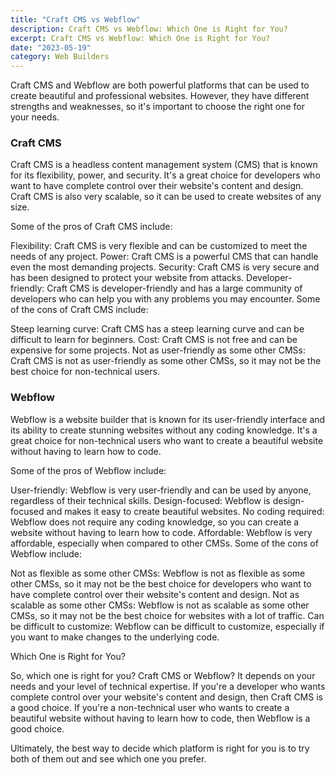 ```yaml
---
title: "Craft CMS vs Webflow"
description: Craft CMS vs Webflow: Which One is Right for You?
excerpt: Craft CMS vs Webflow: Which One is Right for You?
date: "2023-05-19"
category: Web Builders
---
```


Craft CMS and Webflow are both powerful platforms that can be used to create beautiful and professional websites. However, they have different strengths and weaknesses, so it's important to choose the right one for your needs.

### Craft CMS

Craft CMS is a headless content management system (CMS) that is known for its flexibility, power, and security. It's a great choice for developers who want to have complete control over their website's content and design. Craft CMS is also very scalable, so it can be used to create websites of any size.

Some of the pros of Craft CMS include:

Flexibility: Craft CMS is very flexible and can be customized to meet the needs of any project. Power: Craft CMS is a powerful CMS that can handle even the most demanding projects. Security: Craft CMS is very secure and has been designed to protect your website from attacks. Developer-friendly: Craft CMS is developer-friendly and has a large community of developers who can help you with any problems you may encounter. Some of the cons of Craft CMS include:

Steep learning curve: Craft CMS has a steep learning curve and can be difficult to learn for beginners. Cost: Craft CMS is not free and can be expensive for some projects. Not as user-friendly as some other CMSs: Craft CMS is not as user-friendly as some other CMSs, so it may not be the best choice for non-technical users.

### Webflow

Webflow is a website builder that is known for its user-friendly interface and its ability to create stunning websites without any coding knowledge. It's a great choice for non-technical users who want to create a beautiful website without having to learn how to code.

Some of the pros of Webflow include:

User-friendly: Webflow is very user-friendly and can be used by anyone, regardless of their technical skills. Design-focused: Webflow is design-focused and makes it easy to create beautiful websites. No coding required: Webflow does not require any coding knowledge, so you can create a website without having to learn how to code. Affordable: Webflow is very affordable, especially when compared to other CMSs. Some of the cons of Webflow include:

Not as flexible as some other CMSs: Webflow is not as flexible as some other CMSs, so it may not be the best choice for developers who want to have complete control over their website's content and design. Not as scalable as some other CMSs: Webflow is not as scalable as some other CMSs, so it may not be the best choice for websites with a lot of traffic. Can be difficult to customize: Webflow can be difficult to customize, especially if you want to make changes to the underlying code.

Which One is Right for You?

So, which one is right for you? Craft CMS or Webflow? It depends on your needs and your level of technical expertise. If you're a developer who wants complete control over your website's content and design, then Craft CMS is a good choice. If you're a non-technical user who wants to create a beautiful website without having to learn how to code, then Webflow is a good choice.

Ultimately, the best way to decide which platform is right for you is to try both of them out and see which one you prefer.
